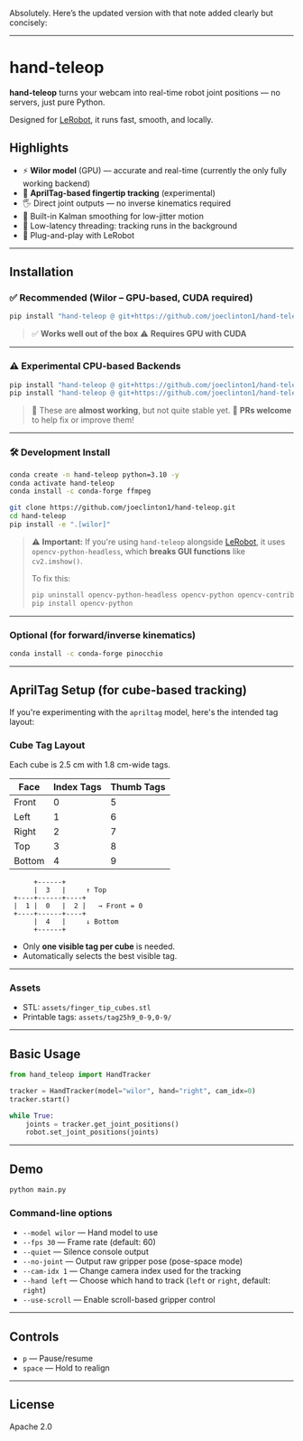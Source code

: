 Absolutely. Here’s the updated version with that note added clearly but concisely:

---

# hand-teleop

**hand-teleop** turns your webcam into real-time robot joint positions — no servers, just pure Python.

Designed for [LeRobot](https://github.com/huggingface/lerobot), it runs fast, smooth, and locally.

## Highlights

* ⚡ **Wilor model** (GPU) — accurate and real-time (currently the only fully working backend)
* 🧩 **AprilTag-based fingertip tracking** (experimental)
* 🖐️ Direct joint outputs — no inverse kinematics required
* 🔄 Built-in Kalman smoothing for low-jitter motion
* 🧵 Low-latency threading: tracking runs in the background
* 🧩 Plug-and-play with LeRobot

---

## Installation

### ✅ Recommended (Wilor – GPU-based, CUDA required)

```bash
pip install "hand-teleop @ git+https://github.com/joeclinton1/hand-teleop.git#egg=hand-teleop[wilor]"
```

> ✅ **Works well out of the box**
> ⚠️ **Requires GPU with CUDA**

---

### ⚠️ Experimental CPU-based Backends

```bash
pip install "hand-teleop @ git+https://github.com/joeclinton1/hand-teleop.git#egg=hand-teleop[mediapipe]"
pip install "hand-teleop @ git+https://github.com/joeclinton1/hand-teleop.git#egg=hand-teleop[apriltag]"
```

> 🧪 These are **almost working**, but not quite stable yet.
> 🙏 **PRs welcome** to help fix or improve them!

---

### 🛠 Development Install

```bash
conda create -n hand-teleop python=3.10 -y
conda activate hand-teleop
conda install -c conda-forge ffmpeg

git clone https://github.com/joeclinton1/hand-teleop.git
cd hand-teleop
pip install -e ".[wilor]"
```

> ⚠️ **Important:** If you're using `hand-teleop` alongside [LeRobot](https://github.com/huggingface/lerobot), it uses `opencv-python-headless`, which **breaks GUI functions** like `cv2.imshow()`.
>
> To fix this:
>
> ```bash
> pip uninstall opencv-python-headless opencv-python opencv-contrib-python
> pip install opencv-python
> ```
---

### Optional (for forward/inverse kinematics)

```bash
conda install -c conda-forge pinocchio
```

---

## AprilTag Setup (for cube-based tracking)

If you're experimenting with the `apriltag` model, here's the intended tag layout:

### Cube Tag Layout

Each cube is 2.5 cm with 1.8 cm-wide tags.

| Face   | Index Tags | Thumb Tags |
| ------ | ---------- | ---------- |
| Front  | 0          | 5          |
| Left   | 1          | 6          |
| Right  | 2          | 7          |
| Top    | 3          | 8          |
| Bottom | 4          | 9          |

```
      +------+       
      |  3   |     ↑ Top
 +----+------+----+
 |  1 |  0   |  2 |   → Front = 0
 +----+------+----+
      |  4   |     ↓ Bottom
      +------+
```

* Only **one visible tag per cube** is needed.
* Automatically selects the best visible tag.

---

### Assets

* STL: `assets/finger_tip_cubes.stl`
* Printable tags: `assets/tag25h9_0-9,0-9/`

---

## Basic Usage

```python
from hand_teleop import HandTracker

tracker = HandTracker(model="wilor", hand="right", cam_idx=0)
tracker.start()

while True:
    joints = tracker.get_joint_positions()
    robot.set_joint_positions(joints)
```

---

## Demo

```bash
python main.py
````

### Command-line options

* `--model wilor` — Hand model to use
* `--fps 30` — Frame rate (default: 60)
* `--quiet` — Silence console output
* `--no-joint` — Output raw gripper pose (pose-space mode)
* `--cam-idx 1` — Change camera index used for the tracking
* `--hand left` — Choose which hand to track (`left` or `right`, default: `right`)
* `--use-scroll` — Enable scroll-based gripper control

---

## Controls

* `p` — Pause/resume
* `space` — Hold to realign

---

## License

Apache 2.0